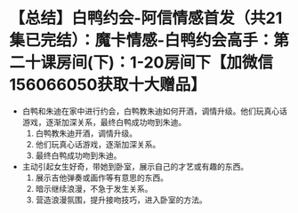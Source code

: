 # 【总结】白鸭约会-阿信情感首发（共21集已完结）：魔卡情感-白鸭约会高手：第二十课房间(下)：1-20房间下【加微信156066050获取十大赠品】

-   白鸭和朱迪在家中进行约会，白鸭教朱迪如何开酒，调情升级。他们玩真心话游戏，逐渐加深关系，最终白鸭成功吻到朱迪。
    1.  白鸭教朱迪开酒，调情升级。
    2.  他们玩真心话游戏，逐渐加深关系。
    3.  最终白鸭成功吻到朱迪。
-   主动引起女生好奇，带她到卧室，展示自己的才艺或有趣的东西。
    1.  展示吉他弹奏或画作等有意思的东西。
    2.  暗示继续浪漫，不急于发生关系。
    3.  营造浪漫氛围，提升接吻技巧，进入卧室的方法。